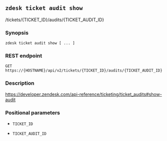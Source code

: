 ## `zdesk ticket audit show`

/tickets/{TICKET_ID}/audits/{TICKET_AUDIT_ID}

### Synopsis

    zdesk ticket audit show [ ... ]

### REST endpoint

    GET https://{HOSTNAME}/api/v2/tickets/{TICKET_ID}/audits/{TICKET_AUDIT_ID}

### Description

https://developer.zendesk.com/api-reference/ticketing/ticket_audits#show-audit

### Positional parameters

* `TICKET_ID`

* `TICKET_AUDIT_ID`

